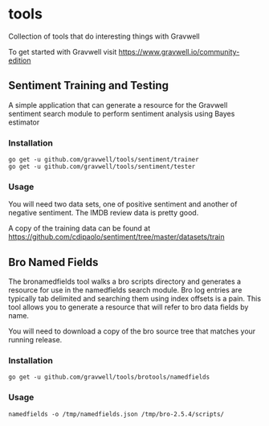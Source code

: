 # tools
Collection of tools that do interesting things with Gravwell

To get started with Gravwell visit https://www.gravwell.io/community-edition

## Sentiment Training and Testing
A simple application that can generate a resource for the Gravwell sentiment search module to perform sentiment analysis using Bayes estimator

### Installation
```
go get -u github.com/gravwell/tools/sentiment/trainer
go get -u github.com/gravwell/tools/sentiment/tester
```

### Usage
You will need two data sets, one of positive sentiment and another of negative sentiment.  The IMDB review data is pretty good.

A copy of the training data can be found at https://github.com/cdipaolo/sentiment/tree/master/datasets/train

## Bro Named Fields

The bronamedfields tool walks a bro scripts directory and generates a resource for use in the namedfields search module.  Bro log entries are typically tab delimited and searching them using index offsets is a pain.  This tool allows you to generate a resource that will refer to bro data fields by name.

You will need to download a copy of the bro source tree that matches your running release.

### Installation
```go get -u github.com/gravwell/tools/brotools/namedfields```

### Usage
```
namedfields -o /tmp/namedfields.json /tmp/bro-2.5.4/scripts/
```
